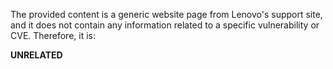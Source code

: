 The provided content is a generic website page from Lenovo's support site, and it does not contain any information related to a specific vulnerability or CVE. Therefore, it is:

**UNRELATED**
